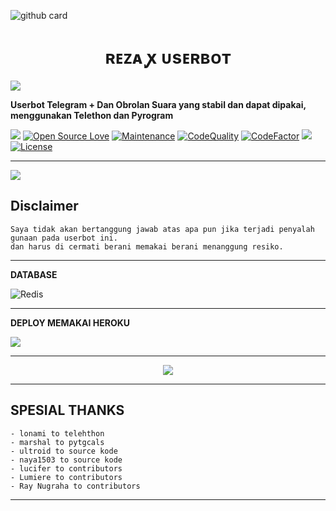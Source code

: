 ![github card](https://github-readme-stats.vercel.app/api/pin/?username=pinxRobtik&repo=reza-userbot&theme=dark)



</p>
<h1 align="center">
  <b>ʀᴇᴢᴀ ꭙ ᴜsᴇʀʙᴏᴛ​</b>
</h1>

<img src="https://user-images.githubusercontent.com/73097560/115834477-dbab4500-a447-11eb-908a-139a6edaec5c.gif">

<b>Userbot Telegram + Dan Obrolan  Suara yang stabil dan dapat dipakai, menggunakan Telethon dan Pyrogram</b>

[![](https://img.shields.io/badge/rezauserbot-v0.1-crimson)](#)
[![Open Source Love](https://badges.frapsoft.com/os/v2/open-source.png?v=103)](https://github.com/pinxRobtik/reza-userbot)
[![Maintenance](https://img.shields.io/badge/Maintained%3F-Yes-blue)](https://GitHub.com/pinxRobtik/reza-userbot/graphs/commit-activity)
[![CodeQuality](https://img.shields.io/codacy/grade/a723cb464d5a4d25be3152b5d71de82d?color=blue&logo=codacy)](https://app.codacy.com/gh/pinxRobtik/reza-userbot/dashboard)
[![CodeFactor](https://www.codefactor.io/repository/github/teamultroid/ultroid/badge/main)](https://www.codefactor.io/repository/github/teamultroid/ultroid/overview/main)
<a href="https://github.com/pinxRobtik/reza-userbot/commits"> <img src="https://img.shields.io/github/last-commit/pinxRobtik/reza-userbot?color=red&logo=github&logoColor=blue&style=for-the-badge" /></a>
[![License](https://img.shields.io/badge/License-AGPL-blue)](https://github.com/pinxRobtik/reza-userbot/blob/main/LICENSE)   


----

<img src="https://user-images.githubusercontent.com/73097560/115834477-dbab4500-a447-11eb-908a-139a6edaec5c.gif">


## <b>Disclaimer</b>

```
Saya tidak akan bertanggung jawab atas apa pun jika terjadi penyalah gunaan pada userbot ini.
dan harus di cermati berani memakai berani menanggung resiko. 
```
----

<b>DATABASE</b>


![Redis](https://img.shields.io/badge/redis-%23DD0031.svg?style=for-the-badge&logo=redis&logoColor=white)

----

 <b>DEPLOY MEMAKAI HEROKU</b>
 
<a href="https://dashboard.heroku.com/new?template=https://github.com/pinxRobtik/reza-userbot"><img src="https://www.herokucdn.com/deploy/button.svg"></a>
</div>

----

<p align="center">
    <a href="https://www.python.org/" alt="made-with-python"> <img src="https://img.shields.io/badge/Made%20with-Python-black.svg?style=flat-square&logo=python&logoColor=blue&color=red" /></a>
    
    
----

## <b>SPESIAL THANKS</b>

```
- lonami to telehthon
- marshal to pytgcals
- ultroid to source kode
- naya1503 to source kode
- lucifer to contributors
- Lumiere to contributors
- Ray Nugraha to contributors
```
----